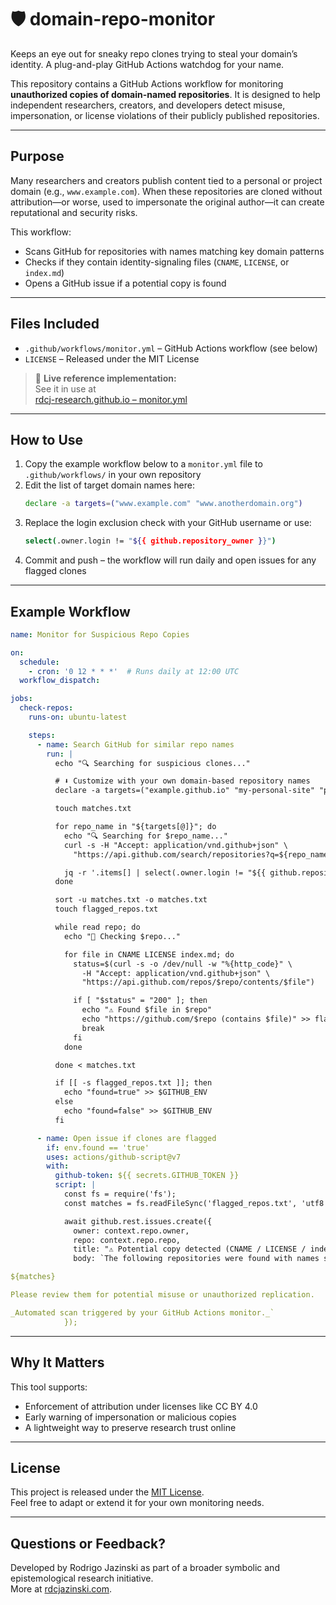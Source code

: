# 🛡️ domain-repo-monitor
Keeps an eye out for sneaky repo clones trying to steal your domain’s identity. A plug-and-play GitHub Actions watchdog for your name.

This repository contains a GitHub Actions workflow for monitoring **unauthorized copies of domain-named repositories**. It is designed to help independent researchers, creators, and developers detect misuse, impersonation, or license violations of their publicly published repositories.

---

## Purpose
Many researchers and creators publish content tied to a personal or project domain (e.g., `www.example.com`). When these repositories are cloned without attribution—or worse, used to impersonate the original author—it can create reputational and security risks.

This workflow:
- Scans GitHub for repositories with names matching key domain patterns
- Checks if they contain identity-signaling files (`CNAME`, `LICENSE`, or `index.md`)
- Opens a GitHub issue if a potential copy is found

---

## Files Included
- `.github/workflows/monitor.yml` – GitHub Actions workflow (see below)
- `LICENSE` – Released under the MIT License

> 🔗 **Live reference implementation:**  
> See it in use at  
> [rdcj-research.github.io – monitor.yml](https://github.com/rdcj-research/rdcj-research.github.io/blob/main/.github/workflows/monitor.yml)

---

## How to Use
1. Copy the example workflow below to a `monitor.yml` file to `.github/workflows/` in your own repository
2. Edit the list of target domain names here:
   ```bash
   declare -a targets=("www.example.com" "www.anotherdomain.org")
   ```
3. Replace the login exclusion check with your GitHub username or use:
   ```bash
   select(.owner.login != "${{ github.repository_owner }}")
   ```
4. Commit and push – the workflow will run daily and open issues for any flagged clones

---

## Example Workflow
```yaml
name: Monitor for Suspicious Repo Copies

on:
  schedule:
    - cron: '0 12 * * *'  # Runs daily at 12:00 UTC
  workflow_dispatch:

jobs:
  check-repos:
    runs-on: ubuntu-latest

    steps:
      - name: Search GitHub for similar repo names
        run: |
          echo "🔍 Searching for suspicious clones..."

          # ⬇️ Customize with your own domain-based repository names
          declare -a targets=("example.github.io" "my-personal-site" "project-website")

          touch matches.txt

          for repo_name in "${targets[@]}"; do
            echo "🔍 Searching for $repo_name..."
            curl -s -H "Accept: application/vnd.github+json" \
              "https://api.github.com/search/repositories?q=${repo_name}+in:name" > search_results.json

            jq -r '.items[] | select(.owner.login != "${{ github.repository_owner }}") | .full_name' search_results.json >> matches.txt
          done

          sort -u matches.txt -o matches.txt
          touch flagged_repos.txt

          while read repo; do
            echo "🔎 Checking $repo..."

            for file in CNAME LICENSE index.md; do
              status=$(curl -s -o /dev/null -w "%{http_code}" \
                -H "Accept: application/vnd.github+json" \
                "https://api.github.com/repos/$repo/contents/$file")

              if [ "$status" = "200" ]; then
                echo "⚠️ Found $file in $repo"
                echo "https://github.com/$repo (contains $file)" >> flagged_repos.txt
                break
              fi
            done

          done < matches.txt

          if [[ -s flagged_repos.txt ]]; then
            echo "found=true" >> $GITHUB_ENV
          else
            echo "found=false" >> $GITHUB_ENV
          fi

      - name: Open issue if clones are flagged
        if: env.found == 'true'
        uses: actions/github-script@v7
        with:
          github-token: ${{ secrets.GITHUB_TOKEN }}
          script: |
            const fs = require('fs');
            const matches = fs.readFileSync('flagged_repos.txt', 'utf8');

            await github.rest.issues.create({
              owner: context.repo.owner,
              repo: context.repo.repo,
              title: "⚠️ Potential copy detected (CNAME / LICENSE / index.md)",
              body: `The following repositories were found with names similar to your identity or domain, and contain at least one of the following files: \`CNAME\`, \`LICENSE\`, or \`index.md\`.

${matches}

Please review them for potential misuse or unauthorized replication.

_Automated scan triggered by your GitHub Actions monitor._`
            });
```

---

## Why It Matters
This tool supports:
- Enforcement of attribution under licenses like CC BY 4.0
- Early warning of impersonation or malicious copies
- A lightweight way to preserve research trust online

---

## License
This project is released under the [MIT License](LICENSE).  
Feel free to adapt or extend it for your own monitoring needs.

---

## Questions or Feedback?
Developed by Rodrigo Jazinski as part of a broader symbolic and epistemological research initiative.  
More at [rdcjazinski.com](https://www.rdcjazinski.com).

